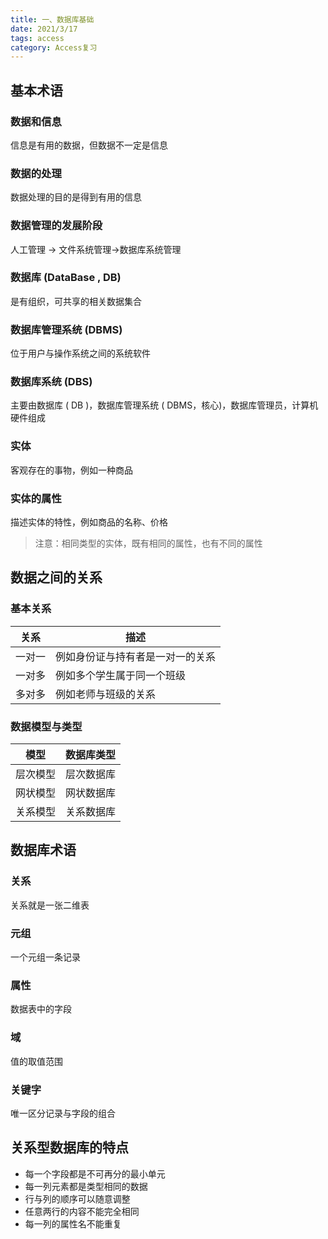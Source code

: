 ```yaml
---
title: 一、数据库基础
date: 2021/3/17
tags: access
category: Access复习
---
```

## 基本术语

### 数据和信息

信息是有用的数据，但数据不一定是信息

<!-- more -->
### 数据的处理

数据处理的目的是得到有用的信息

### 数据管理的发展阶段

人工管理 -> 文件系统管理->数据库系统管理

### 数据库 (DataBase , DB)

是有组织，可共享的相关数据集合

### 数据库管理系统 (DBMS)

位于用户与操作系统之间的系统软件

### 数据库系统 (DBS)

主要由数据库 ( DB )，数据库管理系统 ( DBMS，核心)，数据库管理员，计算机硬件组成

### 实体

客观存在的事物，例如一种商品

### 实体的属性

描述实体的特性，例如商品的名称、价格
> 注意：相同类型的实体，既有相同的属性，也有不同的属性

## 数据之间的关系

### 基本关系

| 关系   | 描述                             |
| ------ | -------------------------------- |
| 一对一 | 例如身份证与持有者是一对一的关系 |
| 一对多 | 例如多个学生属于同一个班级       |
| 多对多 | 例如老师与班级的关系             |

### 数据模型与类型

| 模型     | 数据库类型 |
| -------- | ---------- |
| 层次模型 | 层次数据库 |
| 网状模型 | 网状数据库 |
| 关系模型 | 关系数据库 |

## 数据库术语

### 关系

关系就是一张二维表

### 元组

一个元组一条记录

### 属性

数据表中的字段

### 域

值的取值范围

### 关键字

唯一区分记录与字段的组合

## 关系型数据库的特点

- 每一个字段都是不可再分的最小单元
- 每一列元素都是类型相同的数据
- 行与列的顺序可以随意调整
- 任意两行的内容不能完全相同
- 每一列的属性名不能重复
